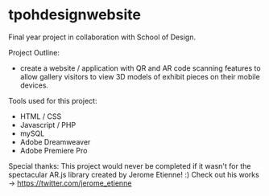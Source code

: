 # tpohdesignwebsite

Final year project in collaboration with School of Design.

Project Outline:
- create a website / application with QR and AR code scanning features to allow gallery visitors to view 3D models of exhibit pieces on their mobile devices.

Tools used for this project:
- HTML / CSS
- Javascript / PHP
- mySQL
- Adobe Dreamweaver
- Adobe Premiere Pro

Special thanks:
This project would never be completed if it wasn't for the spectacular AR.js library created by Jerome Etienne! :) 
Check out his works -> https://twitter.com/jerome_etienne
